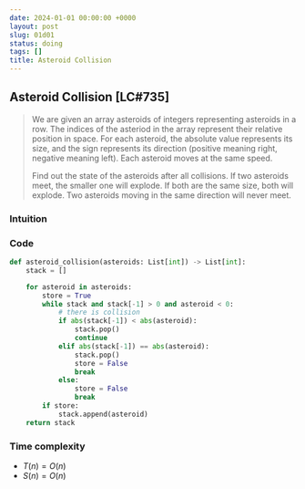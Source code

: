 ```yaml
---
date: 2024-01-01 00:00:00 +0000
layout: post
slug: 01d01
status: doing
tags: []
title: Asteroid Collision
---
```


## Asteroid Collision [LC#735]
> We are given an array asteroids of integers representing asteroids in a row. The indices of the asteriod in the array represent their relative position in space. For each asteroid, the absolute value represents its size, and the sign represents its direction (positive meaning right, negative meaning left). Each asteroid moves at the same speed.
> 
> Find out the state of the asteroids after all collisions. If two asteroids meet, the smaller one will explode. If both are the same size, both will explode. Two asteroids moving in the same direction will never meet.

### Intuition

### Code
```python
def asteroid_collision(asteroids: List[int]) -> List[int]:
    stack = []

    for asteroid in asteroids:
        store = True
        while stack and stack[-1] > 0 and asteroid < 0:
            # there is collision
            if abs(stack[-1]) < abs(asteroid):
                stack.pop()
                continue                
            elif abs(stack[-1]) == abs(asteroid):
                stack.pop()
                store = False
                break
            else:
                store = False
                break
        if store:
            stack.append(asteroid)
    return stack
```
### Time complexity
- $T(n) = O(n)$
- $S(n) = O(n)$